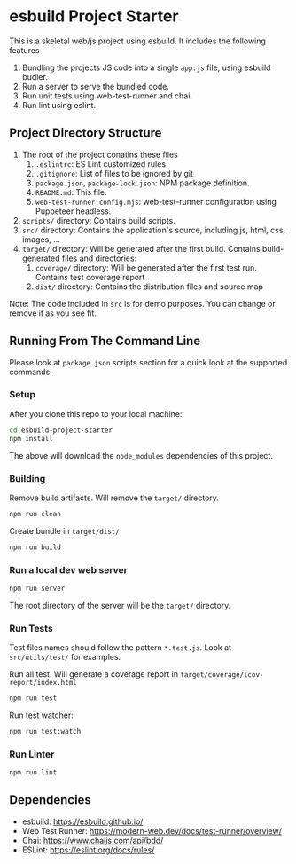 # esbuild Project Starter
This is a skeletal web/js project using esbuild. It includes the following features

1. Bundling the projects JS code into a single `app.js` file, using esbuild budler.
2. Run a server to serve the bundled code.
3. Run unit tests using web-test-runner and chai.
4. Run lint using eslint.

## Project Directory Structure

1. The root of the project conatins these files
    1. `.eslintrc`: ES Lint customized rules 
    2. `.gitignore`: List of files to be ignored by git
    3. `package.json`, `package-lock.json`: NPM package definition.
    4. `README.md`: This file.
    5. `web-test-runner.config.mjs`: web-test-runner configuration using Puppeteer headless.
2. `scripts/` directory: Contains build scripts.
3. `src/` directory: Contains the application's source, including js, html, css, images, ...
4. `target/` directory: Will be generated after the first build. Contains build-generated files and directories:
    1. `coverage/` directory: Will be generated after the first test run. Contains test coverage report
    2. `dist/` directory: Contains the distribution files and source map


Note: The code included in `src` is for demo purposes. You can change or remove it as you see fit.

## Running From The Command Line

Please look at `package.json` scripts section for a quick look at the supported commands.

### Setup
After you clone this repo to your local machine:

```bash
cd esbuild-project-starter
npm install
```

The above will download the `node_modules` dependencies of this project.

### Building

Remove build artifacts. Will remove the `target/` directory.
```bash
npm run clean
```

Create bundle in `target/dist/`
```bash
npm run build
```

### Run a local dev web server 
```bash
npm run server
```
The root directory of the server will be the `target/` directory.

### Run Tests
Test files names should follow the pattern `*.test.js`. Look at `src/utils/test/` for examples.

Run all test. Will generate a coverage report in `target/coverage/lcov-report/index.html`
```bash
npm run test
```

Run test watcher:
```bash
npm run test:watch
```

### Run Linter
```bash
npm run lint
```


## Dependencies
* esbuild: https://esbuild.github.io/
* Web Test Runner: https://modern-web.dev/docs/test-runner/overview/
* Chai: https://www.chaijs.com/api/bdd/
* ESLint: https://eslint.org/docs/rules/
